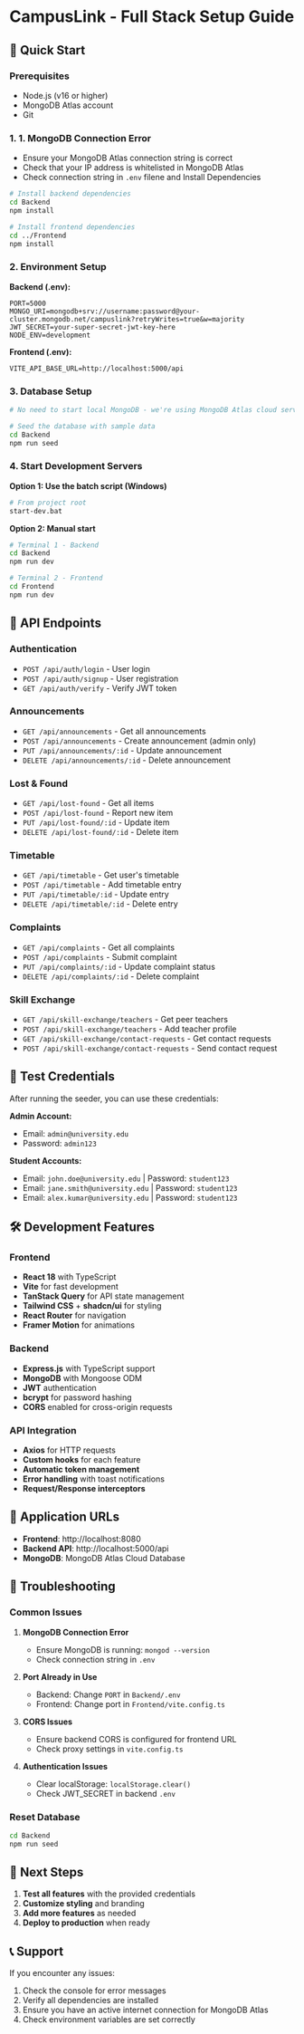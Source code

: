 # CampusLink - Full Stack Setup Guide

## 🚀 Quick Start

### Prerequisites
- Node.js (v16 or higher)
- MongoDB Atlas account
- Git

### 1. 1. **MongoDB Connection Error**
   - Ensure your MongoDB Atlas connection string is correct
   - Check that your IP address is whitelisted in MongoDB Atlas
   - Check connection string in `.env` filene and Install Dependencies

```bash
# Install backend dependencies
cd Backend
npm install

# Install frontend dependencies
cd ../Frontend
npm install
```

### 2. Environment Setup

**Backend (.env):**
```env
PORT=5000
MONGO_URI=mongodb+srv://username:password@your-cluster.mongodb.net/campuslink?retryWrites=true&w=majority
JWT_SECRET=your-super-secret-jwt-key-here
NODE_ENV=development
```

**Frontend (.env):**
```env
VITE_API_BASE_URL=http://localhost:5000/api
```

### 3. Database Setup

```bash
# No need to start local MongoDB - we're using MongoDB Atlas cloud service

# Seed the database with sample data
cd Backend
npm run seed
```

### 4. Start Development Servers

**Option 1: Use the batch script (Windows)**
```bash
# From project root
start-dev.bat
```

**Option 2: Manual start**
```bash
# Terminal 1 - Backend
cd Backend
npm run dev

# Terminal 2 - Frontend  
cd Frontend
npm run dev
```

## 🔗 API Endpoints

### Authentication
- `POST /api/auth/login` - User login
- `POST /api/auth/signup` - User registration
- `GET /api/auth/verify` - Verify JWT token

### Announcements
- `GET /api/announcements` - Get all announcements
- `POST /api/announcements` - Create announcement (admin only)
- `PUT /api/announcements/:id` - Update announcement
- `DELETE /api/announcements/:id` - Delete announcement

### Lost & Found
- `GET /api/lost-found` - Get all items
- `POST /api/lost-found` - Report new item
- `PUT /api/lost-found/:id` - Update item
- `DELETE /api/lost-found/:id` - Delete item

### Timetable
- `GET /api/timetable` - Get user's timetable
- `POST /api/timetable` - Add timetable entry
- `PUT /api/timetable/:id` - Update entry
- `DELETE /api/timetable/:id` - Delete entry

### Complaints
- `GET /api/complaints` - Get all complaints
- `POST /api/complaints` - Submit complaint
- `PUT /api/complaints/:id` - Update complaint status
- `DELETE /api/complaints/:id` - Delete complaint

### Skill Exchange
- `GET /api/skill-exchange/teachers` - Get peer teachers
- `POST /api/skill-exchange/teachers` - Add teacher profile
- `GET /api/skill-exchange/contact-requests` - Get contact requests
- `POST /api/skill-exchange/contact-requests` - Send contact request

## 🧪 Test Credentials

After running the seeder, you can use these credentials:

**Admin Account:**
- Email: `admin@university.edu`
- Password: `admin123`

**Student Accounts:**
- Email: `john.doe@university.edu` | Password: `student123`
- Email: `jane.smith@university.edu` | Password: `student123`
- Email: `alex.kumar@university.edu` | Password: `student123`

## 🛠️ Development Features

### Frontend
- **React 18** with TypeScript
- **Vite** for fast development
- **TanStack Query** for API state management
- **Tailwind CSS** + **shadcn/ui** for styling
- **React Router** for navigation
- **Framer Motion** for animations

### Backend
- **Express.js** with TypeScript support
- **MongoDB** with Mongoose ODM
- **JWT** authentication
- **bcrypt** for password hashing
- **CORS** enabled for cross-origin requests

### API Integration
- **Axios** for HTTP requests
- **Custom hooks** for each feature
- **Automatic token management**
- **Error handling** with toast notifications
- **Request/Response interceptors**

## 📱 Application URLs

- **Frontend**: http://localhost:8080
- **Backend API**: http://localhost:5000/api
- **MongoDB**: MongoDB Atlas Cloud Database

## 🔧 Troubleshooting

### Common Issues

1. **MongoDB Connection Error**
   - Ensure MongoDB is running: `mongod --version`
   - Check connection string in `.env`

2. **Port Already in Use**
   - Backend: Change `PORT` in `Backend/.env`
   - Frontend: Change port in `Frontend/vite.config.ts`

3. **CORS Issues**
   - Ensure backend CORS is configured for frontend URL
   - Check proxy settings in `vite.config.ts`

4. **Authentication Issues**
   - Clear localStorage: `localStorage.clear()`
   - Check JWT_SECRET in backend `.env`

### Reset Database
```bash
cd Backend
npm run seed
```

## 🎯 Next Steps

1. **Test all features** with the provided credentials
2. **Customize styling** and branding
3. **Add more features** as needed
4. **Deploy to production** when ready

## 📞 Support

If you encounter any issues:
1. Check the console for error messages
2. Verify all dependencies are installed
3. Ensure you have an active internet connection for MongoDB Atlas
4. Check environment variables are set correctly